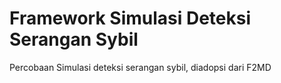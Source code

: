 
# Framework Simulasi Deteksi Serangan Sybil

Percobaan Simulasi deteksi serangan sybil, diadopsi dari F2MD
